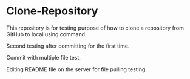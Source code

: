 # Clone-Repository

This repository is for testing purpose of how to clone a repository from GitHub to local using command.

Second testing after committing for the first time.

Commit with multiple file test.

Editing README file on the server for file pulling testing.

